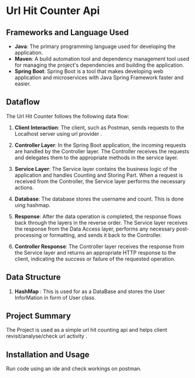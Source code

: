 # Url Hit Counter Api 

## Frameworks and Language Used

- **Java**: The primary programming language used for developing the application.
- **Maven**: A build automation tool and dependency management tool used for managing the project's dependencies and building the application.
- **Spring Boot**: Spring Boot is a tool that makes developing web application and microservices with Java Spring Framework faster and easier.

## Dataflow

The Url Hit Counter follows the following data flow:

1. **Client Interaction**: The client, such as Postman, sends requests to the Localhost server using url provider .

2. **Controller Layer**: In the Spring Boot application, the incoming requests are handled by the Controller layer. The Controller receives the requests and delegates them to the appropriate methods in the service layer.

3. **Service Layer**: The Service layer contains the business logic of the application and handles Counting and Storing Part. When a request is received from the Controller, the Service layer performs the necessary actions. 

4. **Database**: The database stores the username and count. 
This is done uing hashmap.

5. **Response**: After the data operation is completed, the response flows back through the layers in the reverse order. The Service layer receives the response from the Data Access layer, performs any necessary post-processing or formatting, and sends it back to the Controller.

6. **Controller Response**: The Controller layer receives the response from the Service layer and returns an appropriate HTTP response to the client, indicating the success or failure of the requested operation.

## Data Structure

1.  **HashMap**  : This is used for as a DataBase and stores the User InforMation in form of User class.


## Project Summary

The Project is used as a simple url hit counting api and helps client revisit/analyse/check url activity . 

## Installation and Usage

Run code using an ide and check workings on postman.

